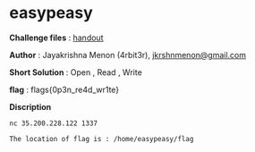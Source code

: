 # easypeasy

**Challenge files** : [handout](Handout/)

**Author** : Jayakrishna Menon (4rbit3r), jkrshnmenon@gmail.com

**Short Solution** : Open , Read , Write

**flag** : flags{0p3n_re4d_wr1te}

**Discription** 

``` 
nc 35.200.228.122 1337

The location of flag is : /home/easypeasy/flag

```


